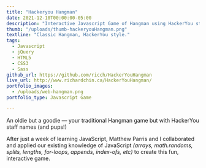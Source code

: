 ```yaml
---
title: "Hackeryou Hangman"
date: 2021-12-10T00:00:00-05:00
description: "Interactive Javascript Game of Hangman using HackerYou staff names."
thumb: "/uploads/thumb-hackeryouHangman.png"
textline: "Classic Hangman, HackerYou style."
tags:
  - Javascript
  - jQuery
  - HTML5
  - CSS3
  - Sass
github_url: https://github.com/ricch/HackerYouHangman
live_url: http://www.richardchin.ca/HackerYouHangman/
portfolio_images:
  - /uploads/web-hangman.png
portfolio_type: Javascript Game

---
```


An oldie but a goodie — your traditional Hangman game but with HackerYou staff names (and pups!)

After just a week of learning JavaScript, Matthew Parris and I collaborated and applied our existing knowledge of JavaScript _(arrays, math.randoms, splits, lengths, for-loops, appends, index-ofs, etc)_ to create this fun, interactive game.